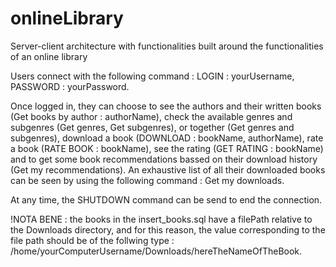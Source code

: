 # onlineLibrary
Server-client architecture  with functionalities built around the functionalities of an online library

Users connect with the following command : LOGIN : yourUsername, PASSWORD : yourPassword.

Once logged in, they can choose to see the authors and their written books (Get books by author : authorName),
check the available genres and subgenres (Get genres, Get subgenres), or together (Get genres and subgenres),
download a book (DOWNLOAD : bookName, authorName), rate a book (RATE BOOK : bookName), see the rating (GET RATING : bookName)
and to get some book recommendations bassed on their download history (Get my recommendations). 
An exhaustive list of all their downloaded books can be seen by using the following command : Get my downloads.

At any time, the SHUTDOWN command can be send to end the connection.

!NOTA BENE : the books in the insert_books.sql have a filePath relative to the Downloads directory, and for this reason,
the value corresponding to the file path should be of the follwing type : /home/yourComputerUsername/Downloads/hereTheNameOfTheBook.
 

